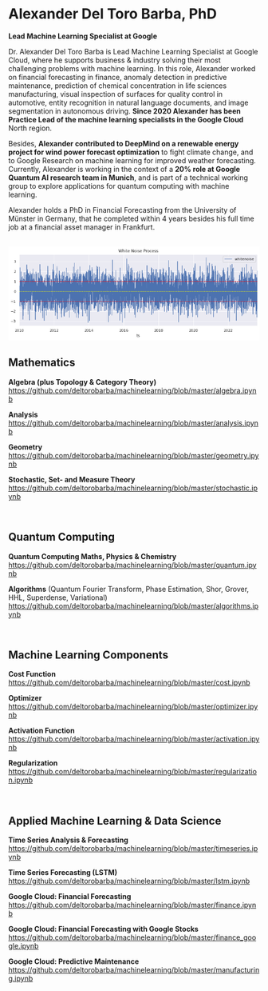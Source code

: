 # Alexander Del Toro Barba, PhD

**Lead Machine Learning Specialist at Google**

Dr. Alexander Del Toro Barba is Lead Machine Learning Specialist at Google Cloud, where he supports business & industry solving their most challenging problems with machine learning.
In this role, Alexander worked on financial forecasting in finance, anomaly detection in predictive maintenance, prediction of chemical concentration in life sciences manufacturing, visual inspection of surfaces for quality control in automotive, entity recognition in natural language documents, and image segmentation in autonomous driving. **Since 2020 Alexander has been Practice Lead of the machine learning specialists in the Google Cloud** North region.

Besides, **Alexander contributed to DeepMind on a renewable energy project for wind power forecast optimization** to fight climate change, and to Google Research on machine learning for improved weather forecasting. Currently, Alexander is working in the context of a **20% role at Google Quantum AI research team in Munich**, and is part of a technical working group to explore applications for quantum computing with machine learning.

Alexander holds a PhD in Financial Forecasting from the University of Münster in Germany, that he completed within 4 years besides his full time job at a financial asset manager in Frankfurt.

<br>

<img src="https://raw.githubusercontent.com/deltorobarba/repo/master/whitenoise.png" alt="white noise">

<br>

## Mathematics

<b>Algebra (plus Topology & Category Theory)</b><br>
https://github.com/deltorobarba/machinelearning/blob/master/algebra.ipynb

<b>Analysis</b><br>
https://github.com/deltorobarba/machinelearning/blob/master/analysis.ipynb

<b>Geometry</b><br>
https://github.com/deltorobarba/machinelearning/blob/master/geometry.ipynb

<b>Stochastic, Set- and Measure Theory</b><br>
https://github.com/deltorobarba/machinelearning/blob/master/stochastic.ipynb

<br>


## Quantum Computing

<b>Quantum Computing Maths, Physics & Chemistry</b><br>
https://github.com/deltorobarba/machinelearning/blob/master/quantum.ipynb

<b>Algorithms</b> (Quantum Fourier Transform, Phase Estimation, Shor, Grover, HHL, Superdense, Variational)<br>
https://github.com/deltorobarba/machinelearning/blob/master/algorithms.ipynb

<br>


## Machine Learning Components

<b>Cost Function</b><br>
https://github.com/deltorobarba/machinelearning/blob/master/cost.ipynb

<b>Optimizer</b><br>
https://github.com/deltorobarba/machinelearning/blob/master/optimizer.ipynb

<b>Activation Function</b><br>
https://github.com/deltorobarba/machinelearning/blob/master/activation.ipynb

<b>Regularization</b><br>
https://github.com/deltorobarba/machinelearning/blob/master/regularization.ipynb


<br>


## Applied Machine Learning & Data Science

<b>Time Series Analysis & Forecasting</b><br>
https://github.com/deltorobarba/machinelearning/blob/master/timeseries.ipynb

<b>Time Series Forecasting (LSTM)</b><br>
https://github.com/deltorobarba/machinelearning/blob/master/lstm.ipynb

<b>Google Cloud: Financial Forecasting</b><br>
https://github.com/deltorobarba/machinelearning/blob/master/finance.ipynb

<b>Google Cloud: Financial Forecasting with Google Stocks</b><br>
https://github.com/deltorobarba/machinelearning/blob/master/finance_google.ipynb

<b>Google Cloud: Predictive Maintenance</b><br>
https://github.com/deltorobarba/machinelearning/blob/master/manufacturing.ipynb

<br>

